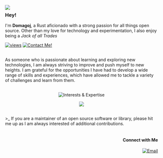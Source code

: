 <img align="left" src="https://orhun.dev/img/crow.png">

### Hey!

I'm **Domagoj**, a Rust aficionado with a strong passion for all things open source. Other than my love for technology and experimentation, I also enjoy being a *Jack of all Trades*

[![views](https://komarev.com/ghpvc/?username=GyroZepelix&style=flat&color=313131&label=views&abbreviated=true)](https://github.com/GyroZepelix) [![Contact Me!](https://img.shields.io/badge/contact_me-domagoj.gjalic05@gmail.com-313131)](mailto:domagoj.gjalic05@gmail.com)

<br>
As someone who is passionate about learning and exploring new technologies, I am always striving to improve and push myself to new heights. I am grateful for the opportunities I have had to develop a wide range of skills and experiences, which have allowed me to tackle a variety of challenges and learn from them.

<br>
<br>
<p align="center">
<img src="https://github-readme-tech-stack.vercel.app/api/cards?title=Interests+%26%2338%3B+Expertise&align=center&titleAlign=center&lineHeight=8&lineCount=2&bg=%230D1117&badge=%23161B22&border=%2321262D&titleColor=%2358A6FF&line1=docker%2Cdocker%2C005dff%3Bopensourceinitiative%2CFOSS%2C3DA639%3Bamazonaws%2Caws%2Cff7c00%3Bmetasploit%2CCyber+Security%2Cffffff%3B&line2=lua%2Clua%2C2022b0%3Bspring%2Cspring+framework%2C6DB33F%3Brust%2Crust%2Cff5500%3Blinux%2Clinux%2Cffffff%3B" alt="Interests &#38; Expertise" />
</p>

<p align="center"><img src="https://github-readme-stats.vercel.app/api/top-langs/?username=GyroZepelix&theme=github_dark&layout=donut-vertical"/></p>
<br>
>_ If you are a maintainer of an open source software or library, please hit me up as I am always interested of additional contributions.
<br><br>
<h4 align="right">&nbsp;Connect with Me </h3>
<p align="right">
<a href="mailto:domagoj.gjalic05@gmail.com"><img alt="Email" src="https://img.shields.io/badge/contact_me-domagoj.gjalic05@gmail.com-313131"></a>
</p>
